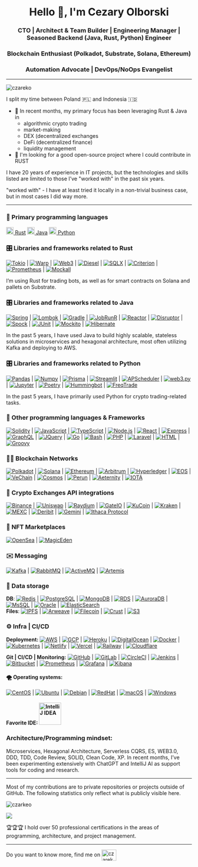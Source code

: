 <h1 align="center">Hello 👋, I'm Cezary Olborski</h1>
<h3 align="center">CTO | Architect & Team Builder | Engineering Manager | Seasoned Backend (Java, Rust, Python) Engineer</h3>
<h3 align="center">Blockchain Enthusiast (Polkadot, Substrate, Solana, Ethereum)</h3>
<h3 align="center">Automation Advocate | DevOps/NoOps Evangelist</h3>

<hr/>

<p align="left"> <img src="https://komarev.com/ghpvc/?username=czareko&label=Profile%20views&color=0e75b6&style=flat" alt="czareko" /> </p>

I split my time between Poland 🇵🇱 and Indonesia 🇮🇩
- 🌱 In recent months, my primary focus has been leveraging Rust & Java in
  -  algorithmic crypto trading
  -  market-making
  -  DEX (decentralized exchanges
  -  DeFi (decentralized finance)
  -  liquidity management
- 👯 I'm looking for a good open-source project where I could contribute in RUST

I have 20 years of experience in IT projects, but the technologies and skills listed are limited to those I’ve "worked with" in the past six years.

"worked with" - I have at least tried it locally in a non-trivial business case, but in most cases I did way more.

<hr/>

### 🔭  Primary programming languages

<a href="https://www.rust-lang.org/" target="blank"><img src="https://raw.githubusercontent.com/rust-lang/rust-artwork/master/logo/rust-logo-512x512.png" alt="Rust" width="20" height="20"/> Rust</a>
<a href="https://www.java.com/" target="blank"><img src="https://cdn.jsdelivr.net/gh/devicons/devicon/icons/java/java-original.svg" alt="Java" width="20" height="20"> Java</a>
<a href="https://www.python.org/" target="blank"><img src="https://cdn.jsdelivr.net/gh/devicons/devicon/icons/python/python-original.svg" alt="Python" width="20" height="20"> Python</a>

### 🎛️ Libraries and frameworks related to Rust

<a href="https://tokio.rs/"><img src="https://img.shields.io/badge/-Tokio-333333?logo=tokio" alt="Tokio"></a> |
<a href="https://docs.rs/warp/"><img src="https://img.shields.io/badge/-Warp-2D3748?logo=warp" alt="Warp"></a> |
<a href="https://github.com/tomusdrw/rust-web3"><img src="https://img.shields.io/badge/-Web3-3C3C3D?logo=ethereum" alt="Web3"></a> |
<a href="https://diesel.rs/"><img src="https://img.shields.io/badge/-Diesel-000000?logo=diesel" alt="Diesel"></a> |
<a href="https://docs.rs/sqlx/"><img src="https://img.shields.io/badge/-SQLX-0078D7?logo=postgresql" alt="SQLX"></a> |
<a href="https://docs.rs/criterion/"><img src="https://img.shields.io/badge/-Criterion-333333?logo=rust" alt="Criterion"></a> |
<a href="https://prometheus.io/"><img src="https://img.shields.io/badge/-Prometheus-E6522C?logo=prometheus" alt="Prometheus"></a> |
<a href="https://docs.rs/mockall/"><img src="https://img.shields.io/badge/-Mockall-333333?logo=rust" alt="Mockall"></a>

I’m using Rust for trading bots, as well as for smart contracts on Solana and pallets on Substrate.

### 🎛️ Libraries and frameworks related to Java

<a href="https://spring.io/"><img src="https://img.shields.io/badge/-Spring-6DB33F?logo=spring" alt="Spring"></a> |
<a href="https://projectlombok.org/"><img src="https://img.shields.io/badge/-Lombok-DB7223?logo=lombok" alt="Lombok"></a> |
<a href="https://gradle.org/"><img src="https://img.shields.io/badge/-Gradle-02303A?logo=gradle" alt="Gradle"></a> |
<a href="https://www.jobrunr.io/"><img src="https://img.shields.io/badge/-JobRunR-FF4500?logo=java" alt="JobRunR"></a> |
<a href="https://projectreactor.io/"><img src="https://img.shields.io/badge/-Reactor-31B2DF?logo=reactivex" alt="Reactor"></a> |
<a href="https://lmax-exchange.github.io/disruptor/"><img src="https://img.shields.io/badge/-Disruptor-000000?logo=java" alt="Disruptor"></a> |
<a href="https://spockframework.org/"><img src="https://img.shields.io/badge/-Spock-000000?logo=spock" alt="Spock"></a> |
<a href="https://junit.org/junit5/"><img src="https://img.shields.io/badge/-JUnit-25A162?logo=junit5" alt="JUnit"></a> |
<a href="https://site.mockito.org/"><img src="https://img.shields.io/badge/-Mockito-4CAF50?logo=mockito" alt="Mockito"></a> |
<a href="https://hibernate.org/"><img src="https://img.shields.io/badge/-Hibernate-59666C?logo=hibernate" alt="Hibernate"></a>

In the past 5 years, I have used Java to build highly scalable, stateless solutions in microservices and hexagonal architecture, most often utilizing Kafka and deploying to AWS.

### 🎛️ Libraries and frameworks related to Python

<a href="https://pandas.pydata.org/"><img src="https://img.shields.io/badge/-Pandas-150458?logo=pandas" alt="Pandas"></a> |
<a href="https://numpy.org/"><img src="https://img.shields.io/badge/-Numpy-013243?logo=numpy" alt="Numpy"></a> |
<a href="https://www.prisma.io/"><img src="https://img.shields.io/badge/-Prisma-2D3748?logo=prisma" alt="Prisma"></a> |
<a href="https://streamlit.io/"><img src="https://img.shields.io/badge/-Streamlit-FF4B4B?logo=streamlit" alt="Streamlit"></a> |
<a href="https://apscheduler.readthedocs.io/"><img src="https://img.shields.io/badge/-APScheduler-0078D7?logo=python" alt="APScheduler"></a> |
<a href="https://web3py.readthedocs.io/"><img src="https://img.shields.io/badge/-web3.py-F16822?logo=ethereum" alt="web3.py"></a> |
<a href="https://jupyter.org/"><img src="https://img.shields.io/badge/-Jupyter-F37626?logo=jupyter" alt="Jupyter"></a> |
<a href="https://python-poetry.org/"><img src="https://img.shields.io/badge/-Poetry-60A5FA?logo=python" alt="Poetry"></a> |
<a href="https://hummingbot.io/"><img src="https://img.shields.io/badge/-Hummingbot-FF6600?logo=bitcoin" alt="Hummingbot"></a> |
<a href="https://www.freqtrade.io/"><img src="https://img.shields.io/badge/-FreqTrade-2D3748?logo=python" alt="FreqTrade"></a>

In the past 5 years, I have primarily used Python for crypto trading-related tasks.

### 🧰 Other programming languages & Frameworks

<a href="https://soliditylang.org/"><img src="https://img.shields.io/badge/-Solidity-363636?logo=solidity" alt="Solidity"></a> |
<a href="https://www.javascript.com/"><img src="https://img.shields.io/badge/-JavaScript-F7DF1E?logo=javascript" alt="JavaScript"></a> |
<a href="https://www.typescriptlang.org/"><img src="https://img.shields.io/badge/-TypeScript-3178C6?logo=typescript" alt="TypeScript"></a> |
<a href="https://nodejs.org/"><img src="https://img.shields.io/badge/-Node.js-339933?logo=node.js" alt="Node.js"></a> |
<a href="https://reactjs.org/"><img src="https://img.shields.io/badge/-React-61DAFB?logo=react" alt="React"></a> |
<a href="https://expressjs.com/"><img src="https://img.shields.io/badge/-Express-000000?logo=express" alt="Express"></a> |
<a href="https://graphql.org/"><img src="https://img.shields.io/badge/-GraphQL-E10098?logo=graphql" alt="GraphQL"></a> |
<a href="https://jquery.com/"><img src="https://img.shields.io/badge/-JQuery-0769AD?logo=jquery" alt="JQuery"></a> |
<a href="https://golang.org/"><img src="https://img.shields.io/badge/-Go-00ADD8?logo=go" alt="Go"></a> |
<a href="https://www.gnu.org/software/bash/"><img src="https://img.shields.io/badge/-Bash-4EAA25?logo=gnu-bash" alt="Bash"></a> |
<a href="https://www.php.net/"><img src="https://img.shields.io/badge/-PHP-777BB4?logo=php" alt="PHP"></a> |
<a href="https://laravel.com/"><img src="https://img.shields.io/badge/-Laravel-FF2D20?logo=laravel" alt="Laravel"></a> |
<a href="https://developer.mozilla.org/en-US/docs/Web/HTML"><img src="https://img.shields.io/badge/-HTML-E34F26?logo=html5" alt="HTML"></a> |
<a href="https://groovy-lang.org/"><img src="https://img.shields.io/badge/-Groovy-4298B8?logo=apache-groovy" alt="Groovy"></a>

### ⛓️‍💥 Blockchain Networks

<a href="https://polkadot.network/"><img src="https://img.shields.io/badge/-Polkadot-E6007A?logo=polkadot" alt="Polkadot"></a> |
<a href="https://solana.com/"><img src="https://img.shields.io/badge/-Solana-00FFB1?logo=solana" alt="Solana"></a> |
<a href="https://ethereum.org/"><img src="https://img.shields.io/badge/-Ethereum-3C3C3D?logo=ethereum" alt="Ethereum"></a> |
<a href="https://arbitrum.io/"><img src="https://img.shields.io/badge/-Arbitrum-2D374B?logo=arbitrum" alt="Arbitrum"></a> |
<a href="https://www.hyperledger.org/"><img src="https://img.shields.io/badge/-Hyperledger-2F3134?logo=hyperledger" alt="Hyperledger"></a> |
<a href="https://eos.io/"><img src="https://img.shields.io/badge/-EOS-000000?logo=eos" alt="EOS"></a> |
<a href="https://www.vechain.org/"><img src="https://img.shields.io/badge/-VeChain-00AACC?logo=vechain" alt="VeChain"></a> |
<a href="https://cosmos.network/"><img src="https://img.shields.io/badge/-Cosmos-2E3148?logo=cosmos" alt="Cosmos"></a> |
<a href="https://www.perun.network/"><img src="https://img.shields.io/badge/-Perun-0088CC?logo=perun" alt="Perun"></a> |
<a href="https://www.aeternity.com/"><img src="https://img.shields.io/badge/-Aeternity-F72E74?logo=aeternity" alt="Aeternity"></a> |
<a href="https://www.iota.org/"><img src="https://img.shields.io/badge/-IOTA-131E3A?logo=iota" alt="IOTA"></a>

###  💱 Crypto Exchanges API integrations
<a href="https://www.binance.com/"><img src="https://img.shields.io/badge/-Binance-F0B90B?logo=binance" alt="Binance"></a> |
<a href="https://uniswap.org/"><img src="https://img.shields.io/badge/-Uniswap-FF007A?logo=uniswap" alt="Uniswap"></a> |
<a href="https://raydium.io/"><img src="https://img.shields.io/badge/-Raydium-9A4CFF?logo=raydium" alt="Raydium"></a> |
<a href="https://www.gate.io/"><img src="https://img.shields.io/badge/-GateIO-11A9E4?logo=gate.io" alt="GateIO"></a> |
<a href="https://www.kucoin.com/"><img src="https://img.shields.io/badge/-KuCoin-29A3A3?logo=kucoin" alt="KuCoin"></a> |
<a href="https://www.kraken.com/"><img src="https://img.shields.io/badge/-Kraken-5865F2?logo=kraken" alt="Kraken"></a> |
<a href="https://www.mexc.com/"><img src="https://img.shields.io/badge/-MEXC-1DC76A?logo=mexc" alt="MEXC"></a> |
<a href="https://www.deribit.com/"><img src="https://img.shields.io/badge/-Deribit-2EB397?logo=deribit" alt="Deribit"></a> |
<a href="https://www.gemini.com/"><img src="https://img.shields.io/badge/-Gemini-00DCFA?logo=gemini" alt="Gemini"></a> |
<a href="https://www.ithacaprotocol.io/"><img src="https://img.shields.io/badge/-Ithaca%20Protocol-000000?logo=ithaca-protocol" alt="Ithaca Protocol"></a>

### 🦄 NFT Marketplaces

<a href="https://opensea.io/"><img src="https://img.shields.io/badge/-OpenSea-2081E2?logo=opensea" alt="OpenSea"></a> |
<a href="https://magiceden.io/"><img src="https://img.shields.io/badge/-MagicEden-9146FF?logo=magic-eden" alt="MagicEden"></a>

### ✉️ Messaging

<a href="https://kafka.apache.org/"><img src="https://img.shields.io/badge/-Kafka-231F20?logo=apache-kafka" alt="Kafka"></a> |
<a href="https://www.rabbitmq.com/"><img src="https://img.shields.io/badge/-RabbitMQ-FF6600?logo=rabbitmq" alt="RabbitMQ"></a> |
<a href="https://activemq.apache.org/"><img src="https://img.shields.io/badge/-ActiveMQ-000000?logo=apache" alt="ActiveMQ"></a> |
<a href="https://activemq.apache.org/components/artemis/"><img src="https://img.shields.io/badge/-Artemis-29A3A3?logo=apache" alt="Artemis"></a>

### 💾 Data storage

**DB**: <a href="https://redis.io/"><img src="https://img.shields.io/badge/-Redis-DC382D?logo=redis" alt="Redis"></a> |
<a href="https://www.postgresql.org/"><img src="https://img.shields.io/badge/-PostgreSQL-4169E1?logo=postgresql" alt="PostgreSQL"></a> |
<a href="https://www.mongodb.com/"><img src="https://img.shields.io/badge/-MongoDB-47A248?logo=mongodb" alt="MongoDB"></a> |
<a href="https://aws.amazon.com/rds/"><img src="https://img.shields.io/badge/-RDS-527FFF?logo=amazon-rds" alt="RDS"></a> |
<a href="https://aws.amazon.com/rds/aurora/"><img src="https://img.shields.io/badge/-AuroraDB-527FFF?logo=amazon-aurora" alt="AuroraDB"></a> |
<a href="https://www.microsoft.com/en-us/sql-server/sql-server-downloads"><img src="https://img.shields.io/badge/-MsSQL-CC2927?logo=microsoft-sql-server" alt="MsSQL"></a> |
<a href="https://www.oracle.com/database/"><img src="https://img.shields.io/badge/-Oracle-F80000?logo=oracle" alt="Oracle"></a> |
<a href="https://www.elastic.co/"><img src="https://img.shields.io/badge/-ElasticSearch-005571?logo=elasticsearch" alt="ElasticSearch"></a> </br>
**Files**: <a href="https://ipfs.io/"><img src="https://img.shields.io/badge/-IPFS-65C2CB?logo=ipfs" alt="IPFS"></a> |
<a href="https://www.arweave.org/"><img src="https://img.shields.io/badge/-Arweave-2E3C4E?logo=arweave" alt="Arweave"></a> |
<a href="https://filecoin.io/"><img src="https://img.shields.io/badge/-Filecoin-0090FF?logo=filecoin" alt="Filecoin"></a> |
<a href="https://crust.network/"><img src="https://img.shields.io/badge/-Crust-000000?logo=crust" alt="Crust"></a> |
<a href="https://aws.amazon.com/s3/"><img src="https://img.shields.io/badge/-S3-569A31?logo=amazon-s3" alt="S3"></a>

### ⚙️ Infra | CI/CD

**Deployment:** <a href="https://aws.amazon.com/"><img src="https://img.shields.io/badge/-AWS-232F3E?logo=amazon-aws" alt="AWS"></a> | 
<a href="https://cloud.google.com/"><img src="https://img.shields.io/badge/-GCP-4285F4?logo=google-cloud" alt="GCP"></a> |
<a href="https://www.heroku.com/"><img src="https://img.shields.io/badge/-Heroku-430098?logo=heroku" alt="Heroku"></a> |
<a href="https://www.digitalocean.com/"><img src="https://img.shields.io/badge/-DigitalOcean-0080FF?logo=digitalocean" alt="DigitalOcean"></a> |
<a href="https://www.docker.com/"><img src="https://img.shields.io/badge/-Docker-2496ED?logo=docker" alt="Docker"></a> |
<a href="https://kubernetes.io/"><img src="https://img.shields.io/badge/-Kubernetes-326CE5?logo=kubernetes" alt="Kubernetes"></a> | 
<a href="https://www.netlify.com/"><img src="https://img.shields.io/badge/-Netlify-00C7B7?logo=netlify" alt="Netlify"></a> |
<a href="https://vercel.com/"><img src="https://img.shields.io/badge/-Vercel-000000?logo=vercel" alt="Vercel"></a> |
<a href="https://railway.app/"><img src="https://img.shields.io/badge/-Railway-000000?logo=railway" alt="Railway"></a> |
<a href="https://www.cloudflare.com/"><img src="https://img.shields.io/badge/-Cloudflare-F38020?logo=cloudflare" alt="Cloudflare"></a>

**Git | CI/CD | Monitoring:** <a href="https://github.com/"><img src="https://img.shields.io/badge/-GitHub-181717?logo=github" alt="GitHub"></a> |
<a href="https://gitlab.com/"><img src="https://img.shields.io/badge/-GitLab-FC6D26?logo=gitlab" alt="GitLab"></a> |
<a href="https://circleci.com/"><img src="https://img.shields.io/badge/-CircleCI-343434?logo=circleci" alt="CircleCI"></a> |
<a href="https://www.jenkins.io/"><img src="https://img.shields.io/badge/-Jenkins-D24939?logo=jenkins" alt="Jenkins"></a> |
<a href="https://bitbucket.org/"><img src="https://img.shields.io/badge/-Bitbucket-0052CC?logo=bitbucket" alt="Bitbucket"></a> |
<a href="https://prometheus.io/"><img src="https://img.shields.io/badge/-Prometheus-E6522C?logo=prometheus" alt="Prometheus"></a> |
<a href="https://grafana.com/"><img src="https://img.shields.io/badge/-Grafana-F46800?logo=grafana" alt="Grafana"></a> |
<a href="https://www.elastic.co/kibana/"><img src="https://img.shields.io/badge/-Kibana-005571?logo=kibana" alt="Kibana"></a>


#### 🌪️ **Operating systems:**

<a href="https://www.centos.org/"><img src="https://img.shields.io/badge/-CentOS-262577?logo=CentOS" alt="CentOS"></a> |
<a href="https://ubuntu.com/"><img src="https://img.shields.io/badge/-Ubuntu-E95420?logo=Ubuntu" alt="Ubuntu"></a> |
<a href="https://www.debian.org/"><img src="https://img.shields.io/badge/-Debian-A81D33?logo=Debian" alt="Debian"></a> |
<a href="https://www.redhat.com/"><img src="https://img.shields.io/badge/-RedHat-EE0000?logo=RedHat" alt="RedHat"></a> |
<a href="https://www.apple.com/macos/"><img src="https://img.shields.io/badge/-macOS-000000?logo=apple" alt="macOS"></a> |
<a href="https://www.microsoft.com/windows/"><img src="https://img.shields.io/badge/-Windows-0078D6?logo=Windows" alt="Windows"></a>

#### Favorite IDE: <img src="https://cdn.jsdelivr.net/gh/devicons/devicon/icons/intellij/intellij-original.svg" alt="IntelliJ IDEA" width="60" height="60">

### Architecture/Programming mindset:

Microservices, Hexagonal Architecture, Serverless CQRS, ES, WEB3.0, DDD, TDD, Code Review, SOLID, Clean Code, XP.
In recent months, I’ve been experimenting extensively with ChatGPT and IntelliJ AI as support tools for coding and research.

<hr/>

Most of my contributions are to private repositories or projects outside of GitHub. The following statistics only reflect what is publicly visible here.


<p><img align="center" src="https://github-readme-streak-stats.herokuapp.com/?user=czareko&" alt="czarkeo" /></p>


![](https://github-profile-trophy.vercel.app/?username=czareko&theme=algolia&column=5)

🏆🏆🏆 I hold over 50 professional certifications in the areas of programming, architecture, and project management.

<hr/>

Do you want to know more, find me on <a href="https://linkedin.com/in/cezary-olborski" target="blank"><img align="center" src="https://raw.githubusercontent.com/rahuldkjain/github-profile-readme-generator/master/src/images/icons/Social/linked-in-alt.svg" alt="czareko" height="30" width="40" /></a>

